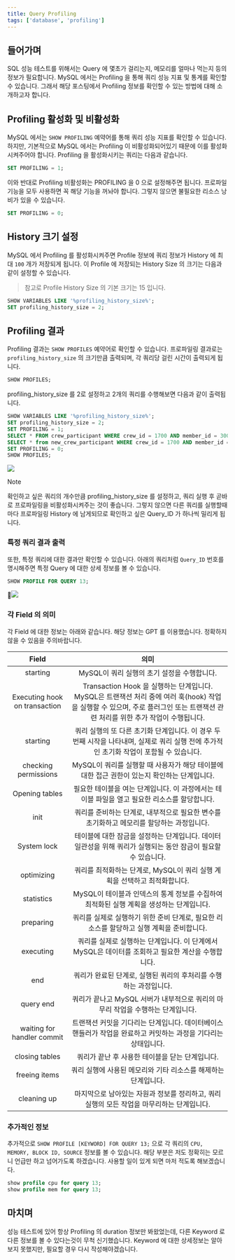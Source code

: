 ```yaml
---
title: Query Profiling
tags: ['database', 'profiling']
---
```


## 들어가며
SQL 성능 테스트를 위해서는 Query 에 몇초가 걸리는지, 메모리를 얼마나 먹는지 등의 정보가 필요합니다. MySQL 에서는 Profiling 을 통해 쿼리 성능 지표 및 통계를 확인할 수 있습니다. 그래서 해당 포스팅에서 Profiling 정보를 확인할 수 있는 방법에 대해 소개하고자 합니다.

## Profiling 활성화 및 비활성화
MySQL 에서는 `SHOW PROFILING` 예약어를 통해 쿼리 성능 지표를 확인할 수 있습니다. 하지만, 기본적으로 MySQL 에서는 Profiling 이 비활성화되어있기 때문에 이를 활성화시켜주어야 합니다. Profiling 을 활성화시키는 쿼리는 다음과 같습니다.

```sql
SET PROFILING = 1;
```


이와 반대로 Profiling 비활성화는 PROFILING 을 0 으로 설정해주면 됩니다. 프로파일 기능을 모두 사용하면 꼭 해당 기능을 꺼놔야 합니다. 그렇지 않으면 불필요한 리소스 낭비가 있을 수 있습니다.

```sql
SET PROFILING = 0;
```

## History 크기 설정
MySQL 에서 Profiling 를 활성화시켜주면 Profile 정보에 쿼리 정보가 History 에 최대 `100` 개가 저장되게 됩니다. 이 Profile 에 저장되는 History Size 의 크기는 다음과 같이 설정할 수 있습니다.

> 참고로 Profile History Size 의 기본 크기는 15 입니다.

```sql
SHOW VARIABLES LIKE '%profiling_history_size%';  
SET profiling_history_size = 2;
```

## Profiling 결과
Profiling 결과는 `SHOW PROFILES` 예약어로 확인할 수 있습니다. 프로파일링 결과로는 `profiling_history_size` 의 크기만큼 출력되며, 각 쿼리당 걸린 시간이 출력되게 됩니다.

```sql
SHOW PROFILES;
```


profiling_history_size 를 2로 설정하고 2개의 쿼리를 수행해보면 다음과 같이 출력됩니다.

```sql
SHOW VARIABLES LIKE '%profiling_history_size%';  
SET profiling_history_size = 2;  
SET PROFILING = 1;  
SELECT * FROM crew_participant WHERE crew_id = 1700 AND member_id = 300;  
SELECT * from new_crew_participant WHERE crew_id = 1700 AND member_id = 300;  
SET PROFILING = 0;  
SHOW PROFILES;
```

![](ComputerScience/Database/images/Pasted%20image%2020241007163208.png)

> [!note]
> 확인하고 싶은 쿼리의 개수만큼 profiling_history_size 를 설정하고, 쿼리 실행 후 곧바로 프로파일링을 비활성화시켜주는 것이 좋습니다. 그렇지 않으면 다른 쿼리를 실행할때마다 프로파일링 History 에 남게되므로 확인하고 싶은 Query_ID  가 하나씩 밀리게 됩니다.

### 특정 쿼리 결과 출력
또한, 특정 쿼리에 대한 결과만 확인할 수 있습니다. 아래의 쿼리처럼 `Query_ID` 번호를 명시해주면 특정 Query 에 대한 상세 정보를 볼 수 있습니다.

```sql
SHOW PROFILE FOR QUERY 13;
```

![](ComputerScience/Database/images/Pasted%20image%2020241007163322.png)

### 각 Field 의 의미
각 Field 에 대한 정보는 아래와 같습니다. 해당 정보는 GPT 를 이용했습니다. 정확하지 않을 수 있음을 주의바랍니다.

|             Field             |                                                         의미                                                         |
| :---------------------------: | :----------------------------------------------------------------------------------------------------------------: |
|           starting            |                                            MySQL이 쿼리 실행의 초기 설정을 수행합니다.                                             |
| Executing hook on transaction | Transaction Hook 을 실행하는 단계입니다. MySQL은 트랜잭션 처리 중에 여러 훅(hook) 작업을 실행할 수 있으며, 주로 플러그인 또는 트랜잭션 관련 처리를 위한 추가 작업이 수행됩니다. |
|           starting            |                  쿼리 실행의 또 다른 초기화 단계입니다. 이 경우 두 번째 시작을 나타내며, 실제로 쿼리 실행 전에 추가적인 초기화 작업이 포함될 수 있습니다.                  |
|     checking permissions      |                              MySQL이 쿼리를 실행할 때 사용자가 해당 테이블에 대한 접근 권한이 있는지 확인하는 단계입니다.                               |
|        Opening tables         |                               필요한 테이블을 여는 단계입니다. 이 과정에서는 테이블 파일을 열고 필요한 리소스를 할당합니다.                                |
|             init              |                                 쿼리를 준비하는 단계로, 내부적으로 필요한 변수를 초기화하고 메모리를 할당하는 과정입니다.                                 |
|          System lock          |                          테이블에 대한 잠금을 설정하는 단계입니다. 데이터 일관성을 위해 쿼리가 실행되는 동안 잠금이 필요할 수 있습니다.                           |
|          optimizing           |                                    쿼리를 최적화하는 단계로, MySQL이 쿼리 실행 계획을 선택하고 최적화합니다.                                    |
|          statistics           |                                MySQL이 테이블과 인덱스의 통계 정보를 수집하여 최적화된 실행 계획을 생성하는 단계입니다.                                |
|           preparing           |                                쿼리를 실제로 실행하기 위한 준비 단계로, 필요한 리소스를 할당하고 실행 계획을 준비합니다.                                 |
|           executing           |                            쿼리를 실제로 실행하는 단계입니다. 이 단계에서 MySQL은 데이터를 조회하고 필요한 계산을 수행합니다.                              |
|              end              |                                       쿼리가 완료된 단계로, 실행된 쿼리의 후처리를 수행하는 과정입니다.                                        |
|           query end           |                                  쿼리가 끝나고 MySQL 서버가 내부적으로 쿼리의 마무리 작업을 수행하는 단계입니다.                                   |
|  waiting for handler commit   |                           트랜잭션 커밋을 기다리는 단계입니다. 데이터베이스 핸들러가 작업을 완료하고 커밋하는 과정을 기다리는 상태입니다.                           |
|        closing tables         |                                            쿼리가 끝난 후 사용한 테이블을 닫는 단계입니다.                                             |
|         freeing items         |                                        쿼리 실행에 사용된 메모리와 기타 리소스를 해제하는 단계입니다.                                         |
|          cleaning up          |                                마지막으로 남아있는 자원과 정보를 정리하고, 쿼리 실행의 모든 작업을 마무리하는 단계입니다.                                 |

### 추가적인 정보
추가적으로 `SHOW PROFILE [KEYWORD] FOR QUERY 13;` 으로 각 쿼리의 `CPU, MEMORY, BLOCK ID, SOURCE` 정보를 볼 수 있습니다. 해당 부분은 저도 정확히는 모르니 언급만 하고 넘어가도록 하겠습니다. 사용할 일이 있게 되면 마저 적도록 해보겠습니다.

```sql
show profile cpu for query 13;
show profile mem for query 13;
```

## 마치며
성능 테스트에 있어 항상 Profiling 의 duration 정보만 봐왔었는데, 다른 Keyword 로 다른 정보를 볼 수 있다는것이 무척 신기했습니다. Keyword 에 대한 상세정보는 알아보지 못했지만, 필요할 경우 다시 작성해야겠습니다.

